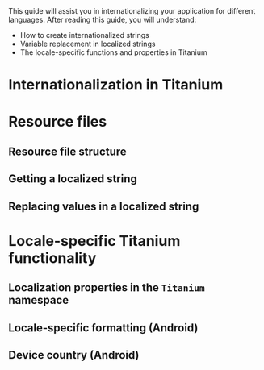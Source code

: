 <summary>
This guide will assist you in internationalizing your application for different languages.  After reading this guide,
you will understand:

* How to create internationalized strings
* Variable replacement in localized strings
* The locale-specific functions and properties in Titanium

</summary>

# Internationalization in Titanium

# Resource files

## Resource file structure

## Getting a localized string

## Replacing values in a localized string

# Locale-specific Titanium functionality

## Localization properties in the `Titanium` namespace

## Locale-specific formatting (Android)

## Device country (Android)